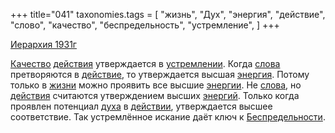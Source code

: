 +++
title="041"
taxonomies.tags = [
 "жизнь",
 "Дух",
 "энергия",
 "действие",
 "слово",
 "качество",
 "беспредельность",
 "устремление",
]
+++

[Иерархия 1931г](/agni/1931)

[Качество](/tags/качество) [действия](/tags/[действие](/tags/действие)) утверждается в [устремлении](/tags/устремление). Когда [слова](/tags/слово) претворяются в [действие](/tags/действие), то утверждается высшая [энергия](/tags/энергия). Потому только в [жизни](/tags/жизнь) можно проявить все высшие [энергии](/tags/энергия). Не [слова](/tags/слово), но [действия](/tags/[действие](/tags/действие)) считаются утверждением высших [энергий](/tags/энергия). Только когда проявлен потенциал [духа](/tags/Дух) в [действии](/tags/действие), утверждается высшее соответствие. Так устремлённое искание даёт ключ к [Беспредельности](/tags/беспредельность).   

